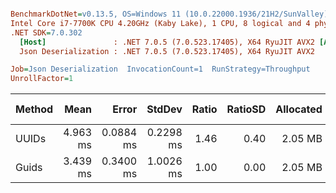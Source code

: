 ``` ini

BenchmarkDotNet=v0.13.5, OS=Windows 11 (10.0.22000.1936/21H2/SunValley)
Intel Core i7-7700K CPU 4.20GHz (Kaby Lake), 1 CPU, 8 logical and 4 physical cores
.NET SDK=7.0.302
  [Host]               : .NET 7.0.5 (7.0.523.17405), X64 RyuJIT AVX2 [AttachedDebugger]
  Json Deserialization : .NET 7.0.5 (7.0.523.17405), X64 RyuJIT AVX2

Job=Json Deserialization  InvocationCount=1  RunStrategy=Throughput  
UnrollFactor=1  

```
| Method |     Mean |     Error |    StdDev | Ratio | RatioSD | Allocated | Alloc Ratio |
|------- |---------:|----------:|----------:|------:|--------:|----------:|------------:|
|  UUIDs | 4.963 ms | 0.0884 ms | 0.2298 ms |  1.46 |    0.40 |   2.05 MB |        1.00 |
|  Guids | 3.439 ms | 0.3400 ms | 1.0026 ms |  1.00 |    0.00 |   2.05 MB |        1.00 |
